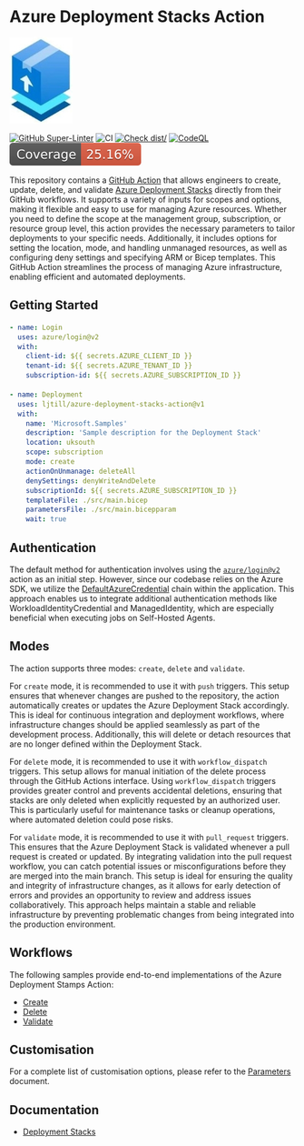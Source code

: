 # Azure Deployment Stacks Action

![Icon](./docs/static/stacks.jpg)

[![GitHub Super-Linter](https://github.com/ljtill/azure-deployment-stacks-action/actions/workflows/linter.yml/badge.svg)](https://github.com/super-linter/super-linter)
![CI](https://github.com/ljtill/azure-deployment-stacks-action/actions/workflows/ci.yml/badge.svg)
[![Check dist/](https://github.com/ljtill/azure-deployment-stacks-action/actions/workflows/check-dist.yml/badge.svg)](https://github.com/ljtill/azure-deployment-stacks-action/actions/workflows/check-dist.yml)
[![CodeQL](https://github.com/ljtill/azure-deployment-stacks-action/actions/workflows/codeql-analysis.yml/badge.svg)](https://github.com/ljtill/azure-deployment-stacks-action/actions/workflows/codeql-analysis.yml)
[![Coverage](./badges/coverage.svg)](./badges/coverage.svg)

This repository contains a [GitHub Action](https://docs.github.com/actions) that
allows engineers to create, update, delete, and validate
[Azure Deployment Stacks](https://learn.microsoft.com/azure/azure-resource-manager/bicep/deployment-stacks)
directly from their GitHub workflows. It supports a variety of inputs for scopes
and options, making it flexible and easy to use for managing Azure resources.
Whether you need to define the scope at the management group, subscription, or
resource group level, this action provides the necessary parameters to tailor
deployments to your specific needs. Additionally, it includes options for
setting the location, mode, and handling unmanaged resources, as well as
configuring deny settings and specifying ARM or Bicep templates. This GitHub
Action streamlines the process of managing Azure infrastructure, enabling
efficient and automated deployments.

## Getting Started

```yaml
- name: Login
  uses: azure/login@v2
  with:
    client-id: ${{ secrets.AZURE_CLIENT_ID }}
    tenant-id: ${{ secrets.AZURE_TENANT_ID }}
    subscription-id: ${{ secrets.AZURE_SUBSCRIPTION_ID }}

- name: Deployment
  uses: ljtill/azure-deployment-stacks-action@v1
  with:
    name: 'Microsoft.Samples'
    description: 'Sample description for the Deployment Stack'
    location: uksouth
    scope: subscription
    mode: create
    actionOnUnmanage: deleteAll
    denySettings: denyWriteAndDelete
    subscriptionId: ${{ secrets.AZURE_SUBSCRIPTION_ID }}
    templateFile: ./src/main.bicep
    parametersFile: ./src/main.bicepparam
    wait: true
```

## Authentication

The default method for authentication involves using the
[`azure/login@v2`](https://github.com/azure/login) action as an initial step.
However, since our codebase relies on the Azure SDK, we utilize the
[DefaultAzureCredential](https://learn.microsoft.com/azure/developer/javascript/sdk/authentication/overview)
chain within the application. This approach enables us to integrate additional
authentication methods like WorkloadIdentityCredential and ManagedIdentity,
which are especially beneficial when executing jobs on Self-Hosted Agents.

## Modes

The action supports three modes: `create`, `delete` and `validate`.

For `create` mode, it is recommended to use it with `push` triggers. This setup
ensures that whenever changes are pushed to the repository, the action
automatically creates or updates the Azure Deployment Stack accordingly. This is
ideal for continuous integration and deployment workflows, where infrastructure
changes should be applied seamlessly as part of the development process.
Additionally, this will delete or detach resources that are no longer defined
within the Deployment Stack.

For `delete` mode, it is recommended to use it with `workflow_dispatch`
triggers. This setup allows for manual initiation of the delete process through
the GitHub Actions interface. Using `workflow_dispatch` triggers provides
greater control and prevents accidental deletions, ensuring that stacks are only
deleted when explicitly requested by an authorized user. This is particularly
useful for maintenance tasks or cleanup operations, where automated deletion
could pose risks.

For `validate` mode, it is recommended to use it with `pull_request` triggers.
This ensures that the Azure Deployment Stack is validated whenever a pull
request is created or updated. By integrating validation into the pull request
workflow, you can catch potential issues or misconfigurations before they are
merged into the main branch. This setup is ideal for ensuring the quality and
integrity of infrastructure changes, as it allows for early detection of errors
and provides an opportunity to review and address issues collaboratively. This
approach helps maintain a stable and reliable infrastructure by preventing
problematic changes from being integrated into the production environment.

## Workflows

The following samples provide end-to-end implementations of the Azure Deployment
Stamps Action:

- [Create](./docs/WORKFLOWS.md#create)
- [Delete](./docs/WORKFLOWS.md#delete)
- [Validate](./docs/WORKFLOWS.md#validate)

## Customisation

For a complete list of customisation options, please refer to the
[Parameters](./docs/PARAMETERS.md) document.

## Documentation

- [Deployment Stacks](https://learn.microsoft.com/azure/azure-resource-manager/bicep/deployment-stacks)
